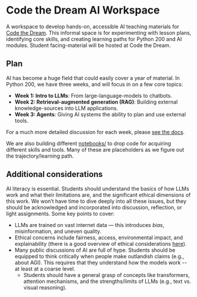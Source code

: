 # Code the Dream AI Workspace
A workspace to develop hands-on, accessible AI teaching materials for [Code the Dream](https://codethedream.org/). This informal space is for experimenting with lesson plans, identifying core skills, and creating learning paths for Python 200 and AI modules. Student facing-material will be hosted at Code the Dream. 

## Plan
AI has become a huge field that could easily cover a year of material. In Python 200, we have three weeks, and will focus in on a few core topics: 

- **Week 1: Intro to LLMs**: From large-language-models to chatbots.
- **Week 2: Retrieval-augmented generation (RAG)**: Building external knowledge-sources into LLM applications. 
- **Week 3: Agents**: Giving AI systems the ability to plan and use external tools.

For a much more detailed discussion for each week, please [see the docs](https://ctdai.readthedocs.io/en/latest/). 

We are also building different [notebooks/](notebooks/README.md) to drop code for acquiring different skills and tools. Many of these are placeholders as we figure out the trajectory/learning path.

## Additional considerations
AI literacy is essential. Students should understand the basics of how LLMs work and what their limitations are, and the significant ethical dimensions of this work. We won’t have time to dive deeply into all these issues, but they should be acknowledged and incorporated into discussion, reflection, or light assignments. Some key points to cover: 

- LLMs are trained on vast internet data — this introduces *bias*, misinformation, and uneven quality.
- Ethical concerns include fairness, access, environmental impact, and explainability (there is a good overview of ethical considerations [here](https://libguides.amherst.edu/c.php?g=1350530&p=9969379)). 
- Many public discussions of AI are full of hype. Students should be equipped to think critically when people make outlandish claims (e.g., about AGI). This requires that they understand how the models work -- at least at a coarse level. 
  - Students should have a general grasp of concepts like transformers, attention mechanisms, and the strengths/limits of LLMs (e.g., text vs. visual reasoning).
